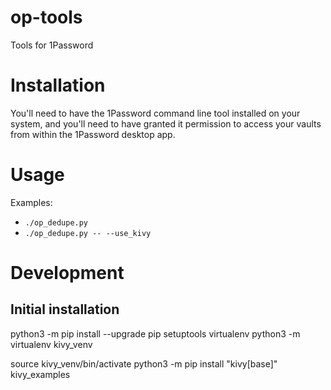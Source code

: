 # op-tools
 Tools for 1Password

# Installation

You'll need to have the 1Password command line tool installed on your system,
and you'll need to have granted it permission to access your vaults from within
the 1Password desktop app.

# Usage

Examples:
  * `./op_dedupe.py`
  * `./op_dedupe.py -- --use_kivy`

# Development

## Initial installation

  python3 -m pip install --upgrade pip setuptools virtualenv
  python3 -m virtualenv kivy_venv

  source kivy_venv/bin/activate
  python3 -m pip install "kivy[base]" kivy_examples